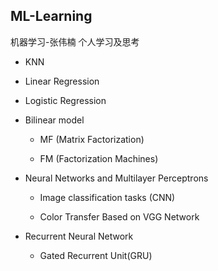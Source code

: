 ## ML-Learning

机器学习-张伟楠 
个人学习及思考

- KNN

- Linear Regression

- Logistic Regression

- Bilinear model 
  
  - MF (Matrix Factorization)
  
  - FM (Factorization Machines)

- Neural Networks and Multilayer Perceptrons 
  
  - Image classification tasks (CNN)

  - Color Transfer Based on VGG Network

- Recurrent Neural Network
  
  - Gated Recurrent Unit(GRU)
